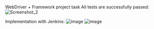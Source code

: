 WebDriver + Framework project task
All tests are successfully passed:
![Screenshot_2](https://user-images.githubusercontent.com/55757671/186147374-4e17bf20-5d78-43cd-8ea4-62e0c6a6d902.jpg)

Implementation with Jenkins:
![image](https://user-images.githubusercontent.com/55757671/186774304-7ff6cc13-a887-424a-9c23-59ed06546e59.png)
![image](https://user-images.githubusercontent.com/55757671/186777621-adbf382f-4bca-45b9-b15b-a7b2dee23580.png)
